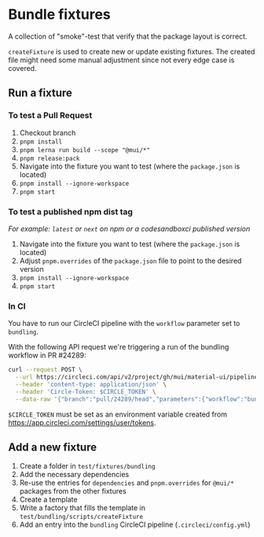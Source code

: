 # Bundle fixtures

A collection of "smoke"-test that verify that the package layout is correct.

`createFixture` is used to create new or update existing fixtures.
The created file might need some manual adjustment since not every edge case is covered.

## Run a fixture

### To test a Pull Request

1. Checkout branch
1. `pnpm install`
1. `pnpm lerna run build --scope "@mui/*"`
1. `pnpm release:pack`
1. Navigate into the fixture you want to test (where the `package.json` is located)
1. `pnpm install --ignore-workspace`
1. `pnpm start`

### To test a published npm dist tag

_For example: `latest` or `next` on npm or a codesandboxci published version_

1. Navigate into the fixture you want to test (where the `package.json` is located)
1. Adjust `pnpm.overrides` of the `package.json` file to point to the desired version
1. `pnpm install --ignore-workspace`
1. `pnpm start`

### In CI

You have to run our CircleCI pipeline with the `workflow` parameter set to `bundling`.

With the following API request we're triggering a run of the bundling workflow in
PR #24289:

```bash
curl --request POST \
  --url https://circleci.com/api/v2/project/gh/mui/material-ui/pipeline \
  --header 'content-type: application/json' \
  --header 'Circle-Token: $CIRCLE_TOKEN' \
  --data-raw '{"branch":"pull/24289/head","parameters":{"workflow":"bundling"}}'
```

`$CIRCLE_TOKEN` must be set as an environment variable created from https://app.circleci.com/settings/user/tokens.

## Add a new fixture

1. Create a folder in `test/fixtures/bundling`
1. Add the necessary dependencies
1. Re-use the entries for `dependencies` and `pnpm.overrides` for `@mui/*` packages from the other fixtures
1. Create a template
1. Write a factory that fills the template in `test/bundling/scripts/createFixture`
1. Add an entry into the `bundling` CircleCI pipeline (`.circleci/config.yml`)
